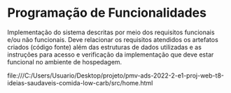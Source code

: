 # Programação de Funcionalidades

Implementação do sistema descritas por meio dos requisitos funcionais e/ou não funcionais. Deve relacionar os requisitos atendidos os artefatos criados (código fonte) além das estruturas de dados utilizadas e as instruções para acesso e verificação da implementação que deve estar funcional no ambiente de hospedagem.

file:///C:/Users/Usuario/Desktop/projeto/pmv-ads-2022-2-e1-proj-web-t8-ideias-saudaveis-comida-low-carb/src/home.html